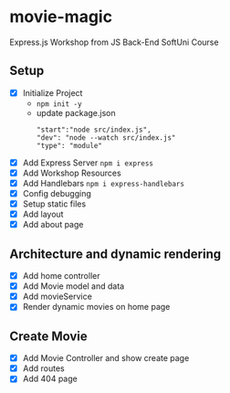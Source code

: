 # movie-magic
Express.js Workshop from JS Back-End SoftUni Course

## Setup
- [x] Initialize Project
  - `npm init -y`
  - update package.json
    ```
    "start":"node src/index.js",
    "dev": "node --watch src/index.js"
    "type": "module"
    ```
- [x] Add Express Server `npm i express`
- [x] Add Workshop Resources
- [x] Add Handlebars `npm i express-handlebars`
- [x] Config debugging
- [x] Setup static files
- [x] Add layout
- [x] Add about page

## Architecture and dynamic rendering
- [x] Add home controller
- [x] Add Movie model and data
- [x] Add movieService
- [x] Render dynamic movies on home page

## Create Movie
- [x] Add Movie Controller and show create page
- [x]  Add routes
- [x]  Add 404 page